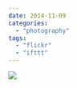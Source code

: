```yaml
---
date: 2014-11-09
categories: 
  - "photography"
tags: 
  - "flickr"
  - "ifttt"
---
```


![](https://farm8.staticflickr.com/7550/15720201486_37bbae87f5_b.jpg)
